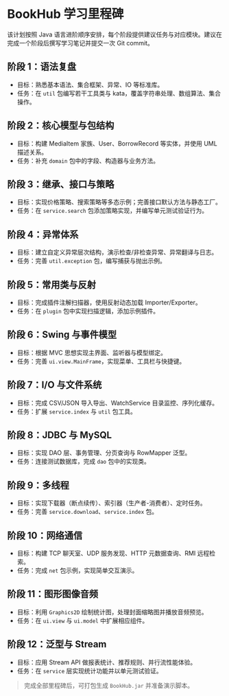 # BookHub 学习里程碑

该计划按照 Java 语言进阶顺序安排，每个阶段提供建议任务与对应模块。建议在完成一个阶段后撰写学习笔记并提交一次 Git commit。

## 阶段 1：语法复盘
- 目标：熟悉基本语法、集合框架、异常、IO 等标准库。
- 任务：在 `util` 包编写若干工具类与 kata，覆盖字符串处理、数组算法、集合操作。

## 阶段 2：核心模型与包结构
- 目标：构建 MediaItem 家族、User、BorrowRecord 等实体，并使用 UML 描述关系。
- 任务：补充 `domain` 包中的字段、构造器与业务方法。

## 阶段 3：继承、接口与策略
- 目标：实现价格策略、搜索策略等多态示例；完善接口默认方法与静态工厂。
- 任务：在 `service.search` 包添加策略实现，并编写单元测试验证行为。

## 阶段 4：异常体系
- 目标：建立自定义异常层次结构，演示检查/非检查异常、异常翻译与日志。
- 任务：完善 `util.exception` 包，编写捕获与抛出示例。

## 阶段 5：常用类与反射
- 目标：完成插件注解扫描器，使用反射动态加载 Importer/Exporter。
- 任务：在 `plugin` 包中实现扫描逻辑，添加示例插件。

## 阶段 6：Swing 与事件模型
- 目标：根据 MVC 思想实现主界面、监听器与模型绑定。
- 任务：完善 `ui.view.MainFrame`，实现菜单、工具栏与快捷键。

## 阶段 7：I/O 与文件系统
- 目标：完成 CSV/JSON 导入导出、WatchService 目录监控、序列化缓存。
- 任务：扩展 `service.index` 与 `util` 包工具。

## 阶段 8：JDBC 与 MySQL
- 目标：实现 DAO 层、事务管理、分页查询与 RowMapper 泛型。
- 任务：连接测试数据库，完成 `dao` 包中的实现类。

## 阶段 9：多线程
- 目标：实现下载器（断点续传）、索引器（生产者-消费者）、定时任务。
- 任务：完善 `service.download`、`service.index` 包。

## 阶段 10：网络通信
- 目标：构建 TCP 聊天室、UDP 服务发现、HTTP 元数据查询、RMI 远程检索。
- 任务：完成 `net` 包示例，实现简单交互演示。

## 阶段 11：图形图像音频
- 目标：利用 `Graphics2D` 绘制统计图，处理封面缩略图并播放音频预览。
- 任务：在 `ui.view` 与 `ui.model` 中扩展相应组件。

## 阶段 12：泛型与 Stream
- 目标：应用 Stream API 做报表统计、推荐规则、并行流性能体验。
- 任务：在 `service` 层实现统计功能并以单元测试验证。

> 完成全部里程碑后，可打包生成 `BookHub.jar` 并准备演示脚本。
